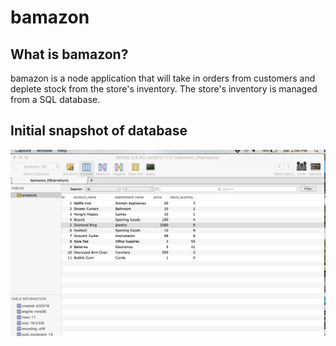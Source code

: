 # bamazon


## What is bamazon? 
bamazon is a node application that will take in orders from customers and deplete stock from the store's inventory. The store's inventory is managed from a SQL database. 

## Initial snapshot of database
![beginningDB](https://github.com/ELark2016/bamazon/blob/master/images/Starting_SnapShot_of_Database.png)


